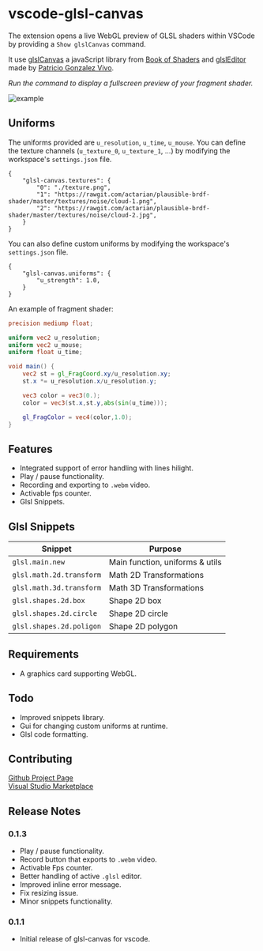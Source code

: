 # vscode-glsl-canvas

The extension opens a live WebGL preview of GLSL shaders within VSCode by providing a ```Show glslCanvas``` command.

It use [glslCanvas](https://github.com/patriciogonzalezvivo/glslCanvas) a javaScript library from [Book of Shaders](http://thebookofshaders.com) and [glslEditor](http://editor.thebookofshaders.com) made by [Patricio Gonzalez Vivo](http://patriciogonzalezvivo.com).

*Run the command to display a fullscreen preview of your fragment shader.*

![example](https://rawgit.com/actarian/vscode-glsl-canvas/master/src/preview.gif)

## Uniforms

The uniforms provided are ```u_resolution```, ```u_time```, ```u_mouse```. You can define the texture channels (```u_texture_0```, ```u_texture_1```, ...) by modifying the workspace's ```settings.json``` file. 
```
{
    "glsl-canvas.textures": {
        "0": "./texture.png",
        "1": "https://rawgit.com/actarian/plausible-brdf-shader/master/textures/noise/cloud-1.png",
        "2": "https://rawgit.com/actarian/plausible-brdf-shader/master/textures/noise/cloud-2.jpg",        
    }
}
```

You can also define custom uniforms by modifying the workspace's ```settings.json``` file. 
```
{
    "glsl-canvas.uniforms": {
        "u_strength": 1.0,
    }
}
```

An example of fragment shader:
```glsl
precision mediump float;

uniform vec2 u_resolution;
uniform vec2 u_mouse;
uniform float u_time;

void main() {
    vec2 st = gl_FragCoord.xy/u_resolution.xy;
    st.x *= u_resolution.x/u_resolution.y;

    vec3 color = vec3(0.);
    color = vec3(st.x,st.y,abs(sin(u_time)));

    gl_FragColor = vec4(color,1.0);
}
```

## Features

* Integrated support of error handling with lines hilight.
* Play / pause functionality.
* Recording and exporting to ```.webm``` video.
* Activable fps counter.
* Glsl Snippets.

## Glsl Snippets

| Snippet                      | Purpose                         |
|------------------------------|---------------------------------|
| `glsl.main.new`              | Main function, uniforms & utils |
| `glsl.math.2d.transform`     | Math 2D Transformations         |
| `glsl.math.3d.transform`     | Math 3D Transformations         |
| `glsl.shapes.2d.box`         | Shape 2D box                    |
| `glsl.shapes.2d.circle`      | Shape 2D circle                 |
| `glsl.shapes.2d.poligon`     | Shape 2D polygon                |

## Requirements

* A graphics card supporting WebGL.

## Todo

* Improved snippets library.
* Gui for changing custom uniforms at runtime.
* Glsl code formatting.

## Contributing

[Github Project Page](https://github.com/actarian/vscode-glsl-canvas)  
[Visual Studio Marketplace](https://marketplace.visualstudio.com/items?itemName=circledev.glsl-canvas)

## Release Notes

### 0.1.3

* Play / pause functionality.
* Record button that exports to ```.webm``` video.
* Activable Fps counter.
* Better handling of active ```.glsl``` editor.
* Improved inline error message.
* Fix resizing issue.
* Minor snippets functionality.

### 0.1.1

* Initial release of glsl-canvas for vscode.
